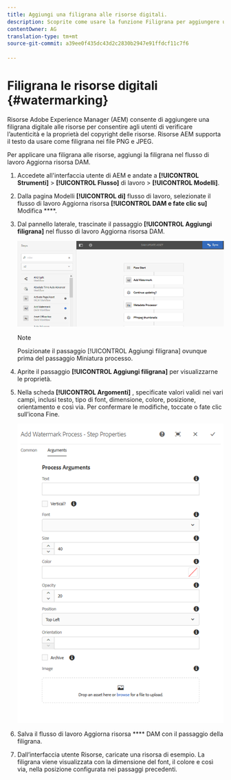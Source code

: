 ```yaml
---
title: Aggiungi una filigrana alle risorse digitali.
description: Scoprite come usare la funzione Filigrana per aggiungere una filigrana digitale alle risorse.
contentOwner: AG
translation-type: tm+mt
source-git-commit: a39ee0f435dc43d2c2830b2947e91ffdcf11c7f6

---
```



# Filigrana le risorse digitali {#watermarking}

Risorse Adobe Experience Manager (AEM) consente di aggiungere una filigrana digitale alle risorse per consentire agli utenti di verificare l’autenticità e la proprietà del copyright delle risorse. Risorse AEM supporta il testo da usare come filigrana nei file PNG e JPEG.

Per applicare una filigrana alle risorse, aggiungi la filigrana nel flusso di lavoro Aggiorna risorsa  DAM.

1. Accedete all&#39;interfaccia utente di AEM e andate a **[!UICONTROL Strumenti]** > **[!UICONTROL Flusso]** di lavoro > **[!UICONTROL Modelli]**.
1. Dalla pagina Modelli **[!UICONTROL di]** flusso di lavoro, selezionate il flusso di lavoro Aggiorna risorsa **[!UICONTROL DAM e fate clic su]** Modifica ****.

1. Dal pannello laterale, trascinate il passaggio **[!UICONTROL Aggiungi filigrana]** nel flusso di lavoro Aggiorna risorsa  DAM.

   ![Trascina il passaggio Aggiungi filigrana e aggiungi al flusso di lavoro della risorsa di aggiornamento DAM](assets/add_watermark_step_aem_assets.png)

   >[!NOTE]
   >
   >Posizionate il passaggio [!UICONTROL Aggiungi filigrana] ovunque prima del passaggio Miniatura  processo.

1. Aprite il passaggio **[!UICONTROL Aggiungi filigrana]** per visualizzarne le proprietà.
1. Nella scheda **[!UICONTROL Argomenti]** , specificate valori validi nei vari campi, inclusi testo, tipo di font, dimensione, colore, posizione, orientamento e così via. Per confermare le modifiche, toccate o fate clic sull’icona Fine.

   ![Fornire gli argomenti nel passaggio Aggiungi filigrana in Risorse](assets/arguments_add_watermark_aem_assets.png)

1. Salva il flusso di lavoro Aggiorna risorsa **** DAM con il passaggio della filigrana.
1. Dall’interfaccia utente Risorse, caricate una risorsa di esempio. La filigrana viene visualizzata con la dimensione del font, il colore e così via, nella posizione configurata nei passaggi precedenti.
